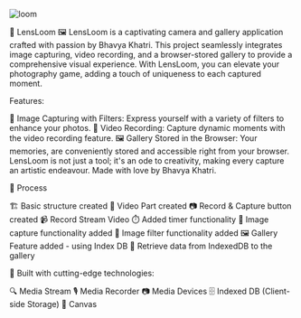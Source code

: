 ![loom](https://github.com/bk408/LensLoom/assets/116827830/2cf9d0de-2a16-4a65-8f98-382fdafdde62)


📸 LensLoom 🖼️
LensLoom is a captivating camera and gallery application crafted with passion by Bhavya Khatri. This project seamlessly integrates image capturing, video recording, and a browser-stored gallery to provide a comprehensive visual experience. With LensLoom, you can elevate your photography game, adding a touch of uniqueness to each captured moment.

Features:

🌈 Image Capturing with Filters: Express yourself with a variety of filters to enhance your photos.
🎥 Video Recording: Capture dynamic moments with the video recording feature.
🖼️ Gallery Stored in the Browser: Your memories, are conveniently stored and accessible right from your browser.
LensLoom is not just a tool; it's an ode to creativity, making every capture an artistic endeavour. Made with love by Bhavya Khatri.

🔄 Process

🏗️ Basic structure created
🎥 Video Part created
📷 Record & Capture button created
📹 Record Stream Video
⏱️ Added timer functionality
🌅 Image capture functionality added
🎨 Image filter functionality added
🖼️ Gallery Feature added - using Index DB
🔄 Retrieve data from IndexedDB to the gallery

🚀 Built with cutting-edge technologies:

🔍 Media Stream
🎙️ Media Recorder
📷 Media Devices
🗄️ Indexed DB (Client-side Storage)
🎨 Canvas
